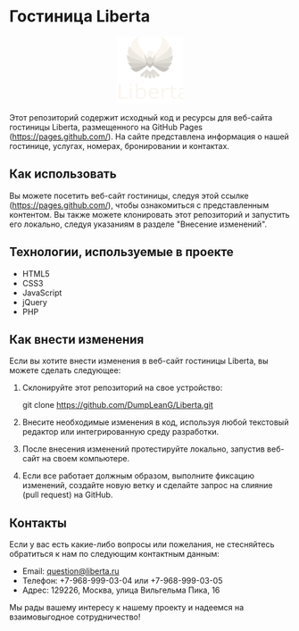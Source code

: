 # Гостиница Liberta


<p align="center"><img src="https://github.com/DumpLeanG/Liberta/blob/master/assets/images/WLogo.svg" width="120"></p>

Этот репозиторий содержит исходный код и ресурсы для веб-сайта гостиницы Liberta, размещенного на GitHub Pages (https://pages.github.com/). На сайте представлена информация о нашей гостинице, услугах, номерах, бронировании и контактах.

## Как использовать

Вы можете посетить веб-сайт гостиницы, следуя этой ссылке (https://pages.github.com/), чтобы ознакомиться с представленным контентом. Вы также можете клонировать этот репозиторий и запустить его локально, следуя указаниям в разделе "Внесение изменений".

## Технологии, используемые в проекте

- HTML5
- CSS3
- JavaScript
- jQuery
- PHP

## Как внести изменения

Если вы хотите внести изменения в веб-сайт гостиницы Liberta, вы можете сделать следующее:

1. Склонируйте этот репозиторий на свое устройство:
   
   git clone https://github.com/DumpLeanG/Liberta.git
   

2. Внесите необходимые изменения в код, используя любой текстовый редактор или интегрированную среду разработки.

3. После внесения изменений протестируйте локально, запустив веб-сайт на своем компьютере.

4. Если все работает должным образом, выполните фиксацию изменений, создайте новую ветку и сделайте запрос на слияние (pull request) на GitHub.


## Контакты

Если у вас есть какие-либо вопросы или пожелания, не стесняйтесь обратиться к нам по следующим контактным данным:

- Email: question@liberta.ru
- Телефон: +7-968-999-03-04 или +7-968-999-03-05
- Адрес: 129226, Москва, улица Вильгельма Пика, 16

Мы рады вашему интересу к нашему проекту и надеемся на взаимовыгодное сотрудничество!
